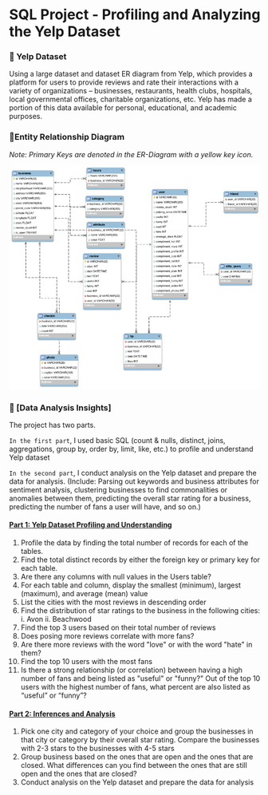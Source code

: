 # SQL Project - Profiling and Analyzing the Yelp Dataset 

### :bookmark: Yelp Dataset
Using a large dataset and dataset ER diagram from Yelp, which provides a platform for users to provide reviews and rate their interactions with a variety of organizations – businesses, restaurants, health clubs, hospitals, local governmental offices, charitable organizations, etc. Yelp has made a portion of this data available for personal, educational, and academic purposes.

### :bookmark:Entity Relationship Diagram 

_Note: Primary Keys are denoted in the ER-Diagram with a yellow key icon._

![Yelp Dataset ER Diagram.png](Yelp%20Dataset%20ER%20Diagram.png)


### :bookmark: [Data Analysis Insights]

The project has two parts.

`In the first part`, I used basic SQL (count & nulls, distinct, joins, aggregations, group by, order by, limit, like, etc.) to profile and understand Yelp dataset

`In the second part`, I conduct analysis on the Yelp dataset and prepare the data for analysis. (Include: Parsing out keywords and business attributes for sentiment analysis, clustering businesses to find commonalities or anomalies between them, predicting the overall star rating for a business, predicting the number of fans a user will have, and so on.)

#### [Part 1: Yelp Dataset Profiling and Understanding](https://github.com/AlexaWu/SQL-Project---Yelp-Dataset/blob/master/Profiling%20and%20Analyzing%20the%20Yelp%20Dataset.md#part-1-yelp-dataset-profiling-and-understanding)
1. Profile the data by finding the total number of records for each of the tables.
2. Find the total distinct records by either the foreign key or primary key for each table.
3. Are there any columns with null values in the Users table?
4. For each table and column, display the smallest (minimum), largest (maximum), and average (mean) value
5. List the cities with the most reviews in descending order
6. Find the distribution of star ratings to the business in the following cities: i. Avon ii. Beachwood
7. Find the top 3 users based on their total number of reviews
8. Does posing more reviews correlate with more fans?
9. Are there more reviews with the word "love" or with the word "hate" in them?
10. Find the top 10 users with the most fans
11. Is there a strong relationship (or correlation) between having a high number of fans and being listed as "useful" or "funny?" Out of the top 10 users with the highest number of fans, what percent are also listed as “useful” or “funny”?

#### [Part 2: Inferences and Analysis](https://github.com/AlexaWu/SQL-Project---Yelp-Dataset/blob/master/Profiling%20and%20Analyzing%20the%20Yelp%20Dataset.md#part-2-inferences-and-analysis)
1. Pick one city and category of your choice and group the businesses in that city or category by their overall star rating. Compare the businesses with 2-3 stars to the businesses with 4-5 stars
2. Group business based on the ones that are open and the ones that are closed. What differences can you find between the ones that are still open and the ones that are closed? 
3. Conduct analysis on the Yelp dataset and prepare the data for analysis

